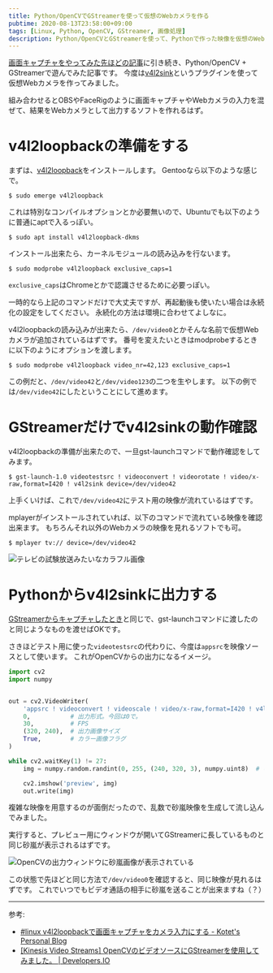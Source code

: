 ```yaml
---
title: Python/OpenCVでGStreamerを使って仮想のWebカメラを作る
pubtime: 2020-08-13T23:58:00+09:00
tags: [Linux, Python, OpenCV, GStreamer, 画像処理]
description: Python/OpenCVとGStreamerを使って、Pythonで作った映像を仮想のWebカメラ映像として出力してみました。これでOBSやFaceRigのようなソフトを作れるはずです、たぶん。
---
```


[画面キャプチャをやってみた先ほどの記事](/blog/2020/08/python-opencv-screen-capture)に引き続き、Python/OpenCV + GStreamerで遊んでみた記事です。
今度は[v4l2sink](https://gstreamer.freedesktop.org/documentation/video4linux2/v4l2sink.html)というプラグインを使って仮想Webカメラを作ってみました。

組み合わせるとOBSやFaceRigのように画面キャプチャやWebカメラの入力を混ぜて、結果をWebカメラとして出力するソフトを作れるはず。


# v4l2loopbackの準備をする

まずは、[v4l2loopback](https://github.com/umlaeute/v4l2loopback)をインストールします。
Gentooなら以下のような感じで。

``` shell
$ sudo emerge v4l2loopback
```

これは特別なコンパイルオプションとか必要無いので、Ubuntuでも以下のように普通にaptで入るっぽい。

``` shell
$ sudo apt install v4l2loopback-dkms
```

インストール出来たら、カーネルモジュールの読み込みを行ないます。

``` shell
$ sudo modprobe v4l2loopback exclusive_caps=1
```

`exclusive_caps`はChromeとかで認識させるために必要っぽい。

一時的なら上記のコマンドだけで大丈夫ですが、再起動後も使いたい場合は永続化の設定をしてください。
永続化の方法は環境に合わせてよしなに。

v4l2loopbackの読み込みが出来たら、`/dev/video0`とかそんな名前で仮想Webカメラが追加されているはずです。
番号を変えたいときはmodprobeするときに以下のようにオプションを渡します。

``` shell
$ sudo modprobe v4l2loopback video_nr=42,123 exclusive_caps=1
```

この例だと、`/dev/video42`と`/dev/video123`の二つを生やします。
以下の例では`/dev/video42`にしたということにして進めます。


# GStreamerだけでv4l2sinkの動作確認

v4l2loopbackの準備が出来たので、一旦gst-launchコマンドで動作確認をしてみます。

``` shell
$ gst-launch-1.0 videotestsrc ! videoconvert ! videorotate ! video/x-raw,format=I420 ! v4l2sink device=/dev/video42
```

上手くいけば、これで`/dev/video42`にテスト用の映像が流れているはずです。

mplayerがインストールされていれば、以下のコマンドで流れている映像を確認出来ます。
もちろんそれ以外のWebカメラの映像を見れるソフトでも可。

``` shell
$ mplayer tv:// device=/dev/video42
```

![テレビの試験放送みたいなカラフル画像](/blog/2020/08/gstreamer-videotestsrc.jpg "640x480")


# Pythonからv4l2sinkに出力する

[GStreamerからキャプチャしたとき](/blog/2020/08/python-opencv-screen-capture)と同じで、gst-launchコマンドに渡したのと同じようなものを渡せばOKです。

さきほどテスト用に使った`videotestsrc`の代わりに、今度は`appsrc`を映像ソースとして使います。
これがOpenCVからの出力になるイメージ。

``` python
import cv2
import numpy


out = cv2.VideoWriter(
    'appsrc ! videoconvert ! videoscale ! video/x-raw,format=I420 ! v4l2sink device=/dev/video42',
    0,           # 出力形式。今回は0で。
    30,          # FPS
    (320, 240),  # 出力画像サイズ
    True,        # カラー画像フラグ
)

while cv2.waitKey(1) != 27:
    img = numpy.random.randint(0, 255, (240, 320, 3), numpy.uint8)  # いわゆる砂嵐画像を生成

    cv2.imshow('preview', img)
    out.write(img)
```

複雑な映像を用意するのが面倒だったので、乱数で砂嵐映像を生成して流し込んでみました。

実行すると、プレビュー用にウィンドウが開いてGStreamerに長しているものと同じ砂嵐が表示されるはずです。

![OpenCVの出力ウィンドウに砂嵐画像が表示されている](/blog/2020/08/python-opencv-v4l2-preview.jpg "500x287")

この状態で先ほどと同じ方法で`/dev/video0`を確認すると、同じ映像が見れるはずです。
これでいつでもビデオ通話の相手に砂嵐を送ることが出来ますね（？）

---

参考:
- [#linux v4l2loopbackで画面キャプチャをカメラ入力にする - Kotet's Personal Blog](https://blog.kotet.jp/2020/04/v4l2loopback/)
- [[Kinesis Video Streams] OpenCVのビデオソースにGStreamerを使用してみました。 | Developers.IO](https://dev.classmethod.jp/articles/gstreamer-opencv/)
